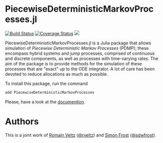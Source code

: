 # PiecewiseDeterministicMarkovProcesses.jl 

[![Build Status](https://travis-ci.org/rveltz/PiecewiseDeterministicMarkovProcesses.jl.svg?branch=master)](https://travis-ci.org/rveltz/PiecewiseDeterministicMarkovProcesses.jl)
[![Coverage Status](https://coveralls.io/repos/github/rveltz/PiecewiseDeterministicMarkovProcesses.jl/badge.svg?branch=master)](https://coveralls.io/github/rveltz/PiecewiseDeterministicMarkovProcesses.jl?branch=master)
[![](https://img.shields.io/badge/docs-latest-blue.svg)](https://rveltz.github.io/PiecewiseDeterministicMarkovProcesses.jl/latest) 

PiecewiseDeterministicMarkovProcesses.jl is a Julia package that allows simulation of *Piecewise Deterministic Markov Processes* (PDMP); these encompass hybrid systems and jump processes, comprised of continuous and discrete components, as well as processes with time-varying rates. The aim of the package is to provide methods for the simulation of these processes that are "exact" up to the ODE integrator. A lot of care has been devoted to reduce allocations as much as possible.

To install this package, run the command 

```julia
add PiecewiseDeterministicMarkovProcesses
```


Please, have a look at the [documention](https://rveltz.github.io/PiecewiseDeterministicMarkovProcesses.jl/latest).

# Authors

This is a joint work of [Romain Veltz](https://romainveltz.pythonanywhere.com/) ([@rveltz](http://github.com/rveltz)) and [Simon Frost](http://www.vet.cam.ac.uk/directory/sdf22@cam.ac.uk) ([@sdwfrost](http://github.com/sdwfrost)).
